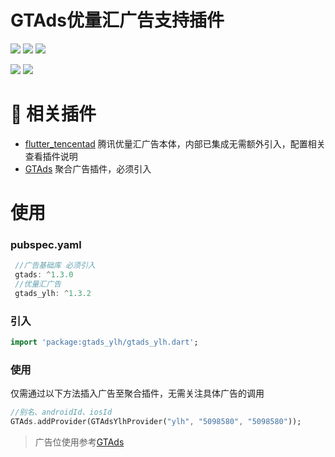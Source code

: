 # GTAds优量汇广告支持插件
<p>
<a href="https://pub.flutter-io.cn/packages/gtads_ylh"><img src=https://img.shields.io/pub/v/gtads_ylh?color=orange></a>
<a href="https://pub.flutter-io.cn/packages/gtads_ylh"><img src=https://img.shields.io/pub/likes/gtads_ylh></a>
<a href="https://pub.flutter-io.cn/packages/gtads_ylh"><img src=https://img.shields.io/pub/points/gtads_ylh></a>
</p>
<p>
<a href="http://qm.qq.com/cgi-bin/qm/qr?_wv=1027&k=VhD0AZSmzvsD3fu7CeQFkzpBQHMHANb1&authKey=W7JGJ0HKklyhP1jyBvbTF2Dkw0cq4UmhVSx2zXVdIm6n48Xrto%2B7%2B1n9jbkAadyF&noverify=0&group_code=649574038"><img src=https://img.shields.io/badge/flutter%E4%BA%A4%E6%B5%81%E7%BE%A4-649574038-blue></a>
<a href="http://qm.qq.com/cgi-bin/qm/qr?_wv=1027&k=9I9lyXewEsEnx0f00EOF_9hEcFmG5Bmg&authKey=AJfQ8%2FhOLcoJ0p5B16EITjFav1IIs3UAerZSUsWZfa0evuklgxibHti51AYlZgI3&noverify=0&group_code=769626410"><img src=https://img.shields.io/badge/flutter%E4%BA%A4%E6%B5%81%E7%BE%A42-769626410-blue></a>
</p>

# 📢 相关插件

- [flutter_tencentad](https://github.com/gstory0404/flutter_tencentad) 腾讯优量汇广告本体，内部已集成无需额外引入，配置相关查看插件说明
- [GTAds](https://github.com/gstory0404/GTAds) 聚合广告插件，必须引入

# 使用

### pubspec.yaml
```dart
 //广告基础库 必须引入
 gtads: ^1.3.0
 //优量汇广告
 gtads_ylh: ^1.3.2
```

### 引入
```dart
import 'package:gtads_ylh/gtads_ylh.dart';
```

### 使用
仅需通过以下方法插入广告至聚合插件，无需关注具体广告的调用
```dart
//别名、androidId、iosId
GTAds.addProvider(GTAdsYlhProvider("ylh", "5098580", "5098580"));
```

> 广告位使用参考[GTAds](https://github.com/gstory0404/GTAds/tree/master/gtads)

